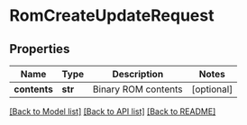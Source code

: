 # RomCreateUpdateRequest

## Properties
Name | Type | Description | Notes
------------ | ------------- | ------------- | -------------
**contents** | **str** | Binary ROM contents | [optional] 

[[Back to Model list]](../README.md#documentation-for-models) [[Back to API list]](../README.md#documentation-for-api-endpoints) [[Back to README]](../README.md)


